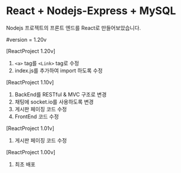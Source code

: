 React + Nodejs-Express + MySQL
==============================

Nodejs 프로젝트의 프론트 엔드를 React로 만들어보았습니다.

#version = 1.20v

[ReactProject 1.20v]
1. `<a>` tag를 `<Link>` tag로 수정 
2. index.js를 추가하여 import 하도록 수정

[ReactProject 1.10v]
1. BackEnd를 RESTful & MVC 구조로 변경
2. 채팅에 socket.io를 사용하도록 변경
3. 게시판 페이징 코드 수정
4. FrontEnd 코드 수정

[ReactProject 1.01v]
1. 게시판 페이징 코드 수정

[ReactProject 1.00v]
1. 최초 배포
